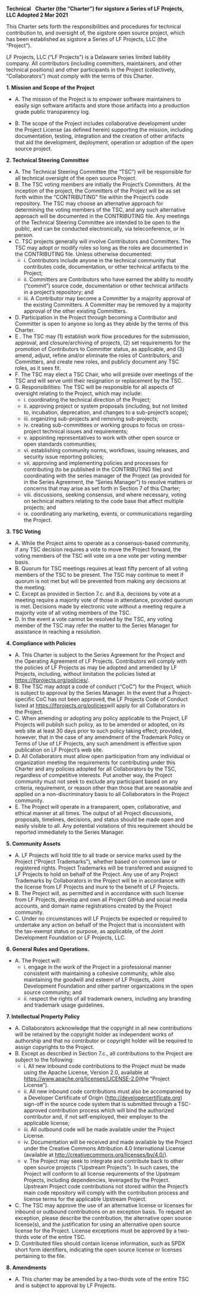**Technical** ​ ​ **Charter (the “Charter”) for sigstore a Series of LF Projects, LLC Adopted 2 Mar 2021**

This Charter sets forth the responsibilities and procedures for technical 
contribution to, and oversight of, the sigstore open source project, which has 
been established as sigstore a Series of LF Projects, LLC (the “Project”). 

LF Projects, LLC (“LF Projects”) is a Delaware series limited liability company. 
All contributors (including committers, maintainers, and other technical 
positions) and other participants in the Project (collectively, 
“Collaborators”) must comply with the terms of this Charter.

**1. Mission and Scope of the Project**

- A. The mission of the Project is to​ ​empower software maintainers to easily sign
       software artifacts and store those artifacts into a production grade public
       transparency log.

- B. The scope of the Project includes collaborative development under the Project
       License (as defined herein) supporting the mission, including documentation,
       testing, integration and the creation of other artifacts that aid the development,
       deployment, operation or adoption of the open source project.

**2. Technical Steering Committee**

- A. The Technical Steering Committee (the “TSC”) will be responsible for all
       technical oversight of the open source Project.
- B. The TSC voting members are initially the Project’s Committers. At the inception
       of the project, the Committers of the Project will be as set forth within the
       “CONTRIBUTING” file within the Project’s code repository. The TSC may
       choose an alternative approach for determining the voting members of the TSC,
       and any such alternative approach will be documented in the CONTRIBUTING
       file. Any meetings of the Technical Steering Committee are intended to be open
       to the public, and can be conducted electronically, via teleconference, or in
       person.
- C. TSC projects generally will involve Contributors and Committers. The TSC may
       adopt or modify roles so long as the roles are documented in the
       CONTRIBUTING file. Unless otherwise documented:
    - i. Contributors include anyone in the technical community that contributes 
    code, documentation, or other technical artifacts to the Project;
    - ii. Committers are Contributors who have earned the ability to modify 
    (“commit”) source code, documentation or other technical artifacts in a 
    project’s repository; and
    - iii. A Contributor may become a Committer by a majority approval of the 
    existing Committers. A Committer may be removed by a majority approval of 
    the other existing Committers.
- D. Participation in the Project through becoming a Contributor and Committer is
open to anyone so long as they abide by the terms of this Charter.
- E . The TSC may (1) establish work flow procedures for the submission, approval,
and closure/archiving of projects, (2) set requirements for the promotion of
Contributors to Committer status, as applicable, and (3) amend, adjust, refine
and/or eliminate the roles of Contributors, and Committers, and create new roles,
and publicly document any TSC roles, as it sees fit.
- F. The TSC may elect a TSC Chair, who will preside over meetings of the TSC and
will serve until their resignation or replacement by the TSC.
- G. Responsibilities: The TSC will be responsible for all aspects of oversight relating
to the Project, which may include:
    - i. coordinating the technical direction of the Project;
    - ii. approving project or system proposals (including, but not limited to,
    incubation, deprecation, and changes to a sub-project’s scope);
    - iii. organizing sub-projects and removing sub-projects;
    - iv. creating sub-committees or working groups to focus on cross-project 
    technical issues and requirements;
    - v. appointing representatives to work with other open source or open 
    standards communities;
    - vi. establishing community norms, workflows, issuing releases, and security 
    issue reporting policies;
    - vii. approving and implementing policies and processes for contributing (to be 
    published in the CONTRIBUTING file) and coordinating with the series 
    manager of the Project (as provided for in the Series Agreement, the 
    “Series Manager”) to resolve matters or concerns that may arise as set forth in 
    Section 7 of this Charter;
    - viii. discussions, seeking consensus, and where necessary, voting on technical 
    matters relating to the code base that affect multiple projects; and 
    - ix. 
    coordinating any marketing, events, or communications regarding the Project.

**3. TSC Voting**
- A. While the Project aims to operate as a consensus-based community, if any TSC
       decision requires a vote to move the Project forward, the voting members of the
       TSC will vote on a one vote per voting member basis.
- B. Quorum for TSC meetings requires at least fifty percent of all voting members of
       the TSC to be present. The TSC may continue to meet if quorum is not met but
       will be prevented from making any decisions at the meeting.
- C. Except as provided in Section 7.c. and 8.a, decisions by vote at a meeting require
       a majority vote of those in attendance, provided quorum is met. Decisions made
       by electronic vote without a meeting require a majority vote of all voting
       members of the TSC.
- D. In the event a vote cannot be resolved by the TSC, any voting member of the TSC
       may refer the matter to the Series Manager for assistance in reaching a resolution.

**4. Compliance with Policies**
- A. This Charter is subject to the Series Agreement for the Project and the Operating
       Agreement of LF Projects. Contributors will comply with the policies of LF
       Projects as may be adopted and amended by LF Projects, including, without
       limitation the policies listed at https://lfprojects.org/policies/.
- B. The TSC may adopt a code of conduct (“CoC”) for the Project, which is subject to
       approval by the Series Manager. In the event that a Project-specific CoC has not
       been approved, the LF Projects Code of Conduct listed at
       https://lfprojects.org/policies​ will apply for all Collaborators in the Project.
- C. When amending or adopting any policy applicable to the Project, LF Projects will
       publish such policy, as to be amended or adopted, on its web site at least 30 days
       prior to such policy taking effect; provided, however, that in the case of any
       amendment of the Trademark Policy or Terms of Use of LF Projects, any such
       amendment is effective upon publication on LF Project’s web site.
- D. All Collaborators must allow open participation from any individual or
       organization meeting the requirements for contributing under this Charter and any
       policies adopted for all Collaborators by the TSC, regardless of competitive
       interests. Put another way, the Project community must not seek to exclude any 
       participant based on any criteria, requirement, or reason other than 
       those that are reasonable and applied on a non-discriminatory basis to 
       all Collaborators in the Project community.
- E. The Project will operate in a transparent, open, collaborative, and 
       ethical manner at all times. The output of all Project discussions, 
       proposals, timelines, decisions, and status should be made open and 
       easily visible to all. Any potential violations of this requirement 
       should be reported immediately to the Series Manager.

**5. Community Assets**
- A. LF Projects will hold title to all trade or service marks used by the Project
       (“Project Trademarks”), whether based on common law or registered rights.
       Project Trademarks will be transferred and assigned to LF Projects to hold on
       behalf of the Project. Any use of any Project Trademarks by Collaborators in the
       Project will be in accordance with the license from LF Projects and inure to the
       benefit of LF Projects.
- B. The Project will, as permitted and in accordance with such license from LF
       Projects, develop and own all Project GitHub and social media accounts, and
       domain name registrations created by the Project community.
- C. Under no circumstances will LF Projects be expected or required to undertake any
       action on behalf of the Project that is inconsistent with the tax-exempt status or
       purpose, as applicable, of the Joint Development Foundation or LF Projects, LLC.

**6. General Rules and Operations.**
- A. The Project will:
    - i. engage in the work of the Project in a professional manner consistent 
    with maintaining a cohesive community, while also maintaining the goodwill
    and esteem of LF Projects, Joint Development Foundation and other
    partner organizations in the open source community; and
    - ii. respect the rights of all trademark owners, including any branding and 
    trademark usage guidelines.

**7. Intellectual Property Policy**
- A. Collaborators acknowledge that the copyright in all new contributions will be
    retained by the copyright holder as independent works of authorship and 
    that no contributor or copyright holder will be required to assign 
    copyrights to the Project.
- B. Except as described in Section 7.c., all contributions to the Project 
    are subject to the following:
    - i. All new inbound code contributions to the Project must be made 
    using the Apache License, Version 2.0, available at
    https://www.apache.org/licenses/LICENSE-2.0​ (the “Project License”).
    - ii. All new inbound code contributions must also be accompanied by a 
    Developer Certificate of Origin (​http://developercertificate.org​) sign-off 
    in the source code system that is submitted through a TSC-approved 
    contribution process which will bind the authorized contributor and, if not 
    self-employed, their employer to the applicable license;
    - iii. All outbound code will be made available under the Project License.
    - iv. Documentation will be received and made available by the Project under
    the Creative Commons Attribution 4.0 International License (available at
    http://creativecommons.org/licenses/by/4.0/​).
    - v. The Project may seek to integrate and contribute back to other open 
    source projects (“Upstream Projects”). In such cases, the Project will 
    conform to all license requirements of the Upstream Projects, including 
    dependencies, leveraged by the Project. Upstream Project code contributions​ 
    not stored within the Project’s main code repository will comply with the 
    contribution process and license terms for the applicable Upstream Project​.
- C. The TSC may approve the use of an alternative license or licenses for 
    inbound or outbound contributions on an exception basis. To request an 
    exception, please describe the contribution, the alternative open source 
    license(s), and the justification for using an alternative open source 
    license for the Project. License exceptions must be approved by a 
    two-thirds vote of the entire TSC.
- D. Contributed files should contain license information, such as SPDX short form
identifiers, indicating the open source license or licenses pertaining to the file.

**8. Amendments**
- A. This charter may be amended by a two-thirds vote of the entire TSC and 
    is subject to approval by LF Projects.


